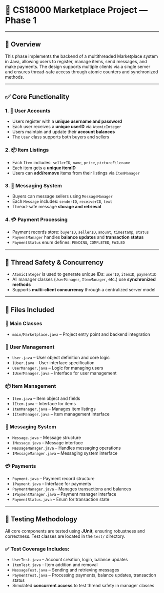 # 💼 CS18000 Marketplace Project — Phase 1

---

## 📌 Overview

This phase implements the backend of a multithreaded Marketplace system in Java, allowing users to register, manage items, send messages, and make payments. The design supports multiple clients via a single server and ensures thread-safe access through atomic counters and synchronized methods.

---

## ✅ Core Functionality

### 1. 👤 User Accounts
- Users register with a **unique username and password**
- Each user receives a **unique userID** via `AtomicInteger`
- Users maintain and update their **account balances**
- The `User` class supports both buyers and sellers

### 2. 📦 Item Listings
- Each `Item` includes: `sellerID`, `name`, `price`, `pictureFilename`
- Each item gets a **unique itemID**
- Users can **add/remove** items from their listings via `ItemManager`

### 3. 💬 Messaging System
- Buyers can message sellers using `MessageManager`
- Each `Message` includes: `senderID`, `receiverID`, `text`
- Thread-safe message **storage and retrieval**

### 4. 💳 Payment Processing
- Payment records store: `buyerID`, `sellerID`, `amount`, `timestamp`, `status`
- `PaymentManager` handles **balance updates** and **transaction status**
- `PaymentStatus` enum defines: `PENDING`, `COMPLETED`, `FAILED`

---

## 🧵 Thread Safety & Concurrency
- `AtomicInteger` is used to generate unique IDs: `userID`, `itemID`, `paymentID`
- All manager classes (`UserManager`, `ItemManager`, etc.) use **synchronized methods**
- Supports **multi-client concurrency** through a centralized server model

---

## 📁 Files Included

### 📂 Main Classes
- `main/Marketplace.java` – Project entry point and backend integration

### 👥 User Management
- `User.java` – User object definition and core logic
- `IUser.java` – User interface specification
- `UserManager.java` – Logic for managing users
- `IUserManager.java` – Interface for user management

### 📦 Item Management
- `Item.java` – Item object and fields
- `IItem.java` – Interface for items
- `ItemManager.java` – Manages item listings
- `IItemManager.java` – Item management interface

### 💬 Messaging System
- `Message.java` – Message structure
- `IMessage.java` – Message interface
- `MessageManager.java` – Handles messaging operations
- `IMessageManager.java` – Messaging system interface

### 💳 Payments
- `Payment.java` – Payment record structure
- `IPayment.java` – Interface for payments
- `PaymentManager.java` – Manages transactions and balances
- `IPaymentManager.java` – Payment manager interface
- `PaymentStatus.java` – Enum for transaction state

---

## 🧪 Testing Methodology

All core components are tested using **JUnit**, ensuring robustness and correctness. Test classes are located in the `test/` directory.

### ✅ Test Coverage Includes:
- `UserTest.java` – Account creation, login, balance updates
- `ItemTest.java` – Item addition and removal
- `MessageTest.java` – Sending and retrieving messages
- `PaymentTest.java` – Processing payments, balance updates, transaction status
- Simulated **concurrent access** to test thread safety in manager classes
